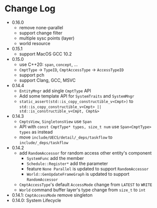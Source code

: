 # Change Log

- 0.16.0
  - remove none-parallel
  - support change filter
  - multiple sysc points (layer)
  - world resource
- 0.15.1
  - support MacOS GCC 10.2
- 0.15.0
  - use C++20: `span`, `concept`, ...
  - `CmptType` -> `TypeID`, `CmptAccessType` -> `AccessTypeID` 
  - support pch
  - support Clang, GCC, MSVC
- 0.14.4
  - `EntityMngr` add single `CmptType` API
  - Add some template API for `SystemTraits` and `SystemMngr` 
  - `static_assert(std::is_copy_constructible_v<Cmpt>)` to `std::is_copy_constructible_v<Cmpt> || std::is_constructible_v<Cmpt, Cmpt&>` 
- 0.14.3
  - `CmptsView`, `SingletonsView` use `Span` 
  - API with `const CmptType* types, size_t num` use `Span<CmptType> types` as instead
  - move `include/UECS/detail/_deps/taskflow` to `include/_deps/taskflow` 
- 0.14.2
  - add `RandomAccessor` for random access other entity's component
    - `SystemFunc` add the member
    - `Schedule::Register*` add the parameter
    - feature `None Parallel` is updated to support `RandomAccessor` 
    - `World::GenUpdateFrameGraph` is updated to support `RandomAccessor` 
  - `CmptAccessType`'s default `AccessMode` change from `LATEST` to `WRITE` 
  - `World` command buffer layer's type change from `size_t` to `int` 
- 0.14.1: `CmptAccessMode` remove singleton
- 0.14.0: System Lifecycle

